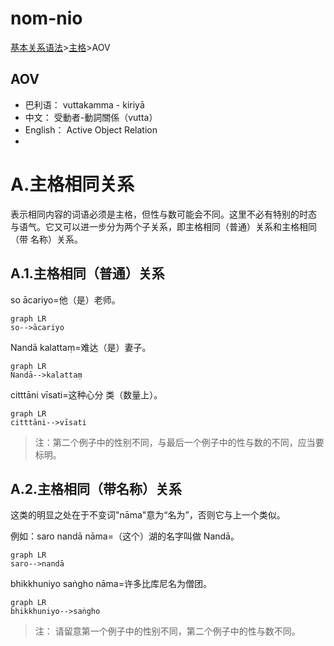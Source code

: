 # nom-nio

[基本关系语法](basic-relation.md)&gt;[主格](nom.md)&gt;AOV

## AOV

* 巴利语： vuttakamma - kiriyā
* 中文： 受動者-動詞關係（vutta）
* English： Active Object Relation
* 

 #  A.主格相同关系

   表示相同内容的词语必须是主格，但性与数可能会不同。这里不必有特别的时态 与语气。它又可以进一步分为两个子关系，即主格相同（普通）关系和主格相同（带 名称）关系。 

## A.1.主格相同（普通）关系

so ācariyo=他（是）老师。
```mermaid
graph LR
so-->ācariyo
```
 Nandā kalattaṃ=难达（是）妻子。
```mermaid 
graph LR
Nandā-->kalattaṃ
```
 citttāni vīsati=这种心分 类（数量上）。 
```mermaid
graph LR
citttāni-->vīsati
```
  

 >注：第二个例子中的性别不同，与最后一个例子中的性与数的不同，应当要标明。 
 
 ## A.2.主格相同（带名称）关系

  这类的明显之处在于不变词"nāma"意为“名为”，否则它与上一个类似。

  例如：saro nandā nāma=（这个）湖的名字叫做 Nandā。
```mermaid 
graph LR
saro-->nandā
```
   bhikkhuniyo saṅgho nāma=许多比库尼名为僧团。 
   ```mermaid 
graph LR
bhikkhuniyo-->saṅgho
```
 >注： 请留意第一个例子中的性别不同，第二个例子中的性与数不同。 
